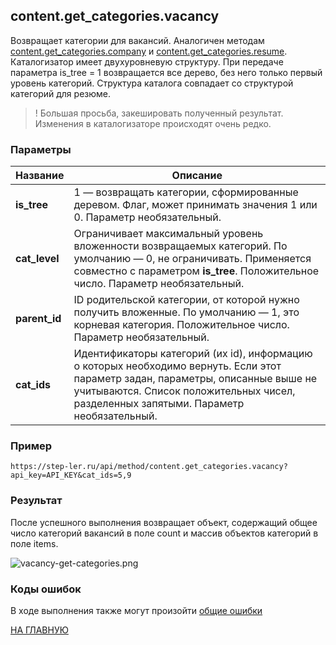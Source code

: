 ## content.get_categories.vacancy

Возвращает категории для вакансий. Аналогичен методам [content.get_categories.company](/company/get_categories.md) и [content.get_categories.resume](/resume/get_categories.md).
Каталогизатор имеет двухуровневую структуру. При передаче параметра is_tree = 1 возвращается все дерево, без него только первый уровень категорий. 
Структура каталога совпадает со структурой категорий для резюме.

> ! Большая просьба, закешировать полученный результат. Изменения в каталогизаторе происходят очень редко.

### Параметры

| Название |Описание |
|----|----|
| **is_tree** | 1 — возвращать категории, сформированные деревом. Флаг, может принимать значения 1 или 0. Параметр необязательный. |
| **cat_level** | Ограничивает максимальный уровень вложенности возвращаемых категорий. По умолчанию — 0, не ограничивать. Применяется совместно с параметром **is_tree**. Положительное число. Параметр необязательный. |
| **parent_id** | ID родительской категории, от которой нужно получить вложенные. По умолчанию — 1, это корневая категория. Положительное число. Параметр необязательный. |
| **cat_ids** | Идентификаторы категорий (их id), информацию о которых необходимо вернуть. Если этот параметр задан, параметры, описанные выше не учитываются. Список положительных чисел, разделенных запятыми. Параметр необязательный. |

### Пример

```
https://step-ler.ru/api/method/content.get_categories.vacancy?api_key=API_KEY&cat_ids=5,9
```

### Результат

После успешного выполнения возвращает объект, содержащий общее число категорий вакансий в поле count и массив объектов категорий в поле items.

![](https://step-ler.ru/upload/api/vacancy-get-categories.png "vacancy-get-categories.png")

### Коды ошибок

В ходе выполнения также могут произойти [общие ошибки](/docs/errors.md)

[НА ГЛАВНУЮ](/README.md)